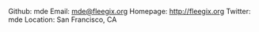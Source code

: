 Github:   mde
Email:    mde@fleegix.org
Homepage: http://fleegix.org
Twitter: mde
Location: San Francisco, CA

